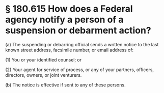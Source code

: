 # § 180.615   How does a Federal agency notify a person of a suspension or debarment action?

(a) The suspending or debarring official sends a written notice to the last known street address, facsimile number, or email address of:


(1) You or your identified counsel; or


(2) Your agent for service of process, or any of your partners, officers, directors, owners, or joint venturers.


(b) The notice is effective if sent to any of these persons.






